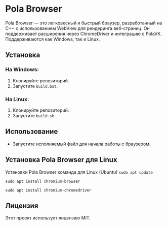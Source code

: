 # Pola Browser

Pola Browser — это легковесный и быстрый браузер, разработанный на C++ с использованием WebView для рендеринга веб-страниц. Он поддерживает расширения через ChromeDriver и интеграцию с PolaVK. Поддерживаются как Windows, так и Linux.

## Установка

### На Windows:
1. Клонируйте репозиторий.
2. Запустите `build.bat`.

### На Linux:
1. Клонируйте репозиторий.
2. Запустите `build.sh`.

## Использование

- Запустите исполняемый файл для начала работы с браузером.

## Установка Pola Browser для Linux

Установки Pola Browser команда для Linux (Ubuntu)
```sudo apt update```

```sudo apt install chromium-browser```

```sudo apt install chromium-chromedriver```   

## Лицензия

Этот проект использует лицензию MIT.
